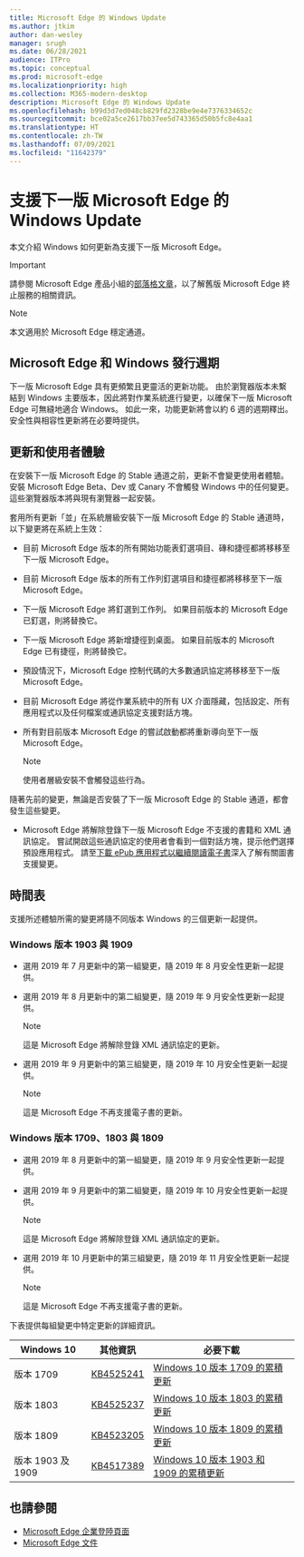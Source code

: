 ```yaml
---
title: Microsoft Edge 的 Windows Update
ms.author: jtkim
author: dan-wesley
manager: srugh
ms.date: 06/28/2021
audience: ITPro
ms.topic: conceptual
ms.prod: microsoft-edge
ms.localizationpriority: high
ms.collection: M365-modern-desktop
description: Microsoft Edge 的 Windows Update
ms.openlocfilehash: b99d3d7ed048cb829fd2328be9e4e7376334652c
ms.sourcegitcommit: bce02a5ce2617bb37ee5d743365d50b5fc8e4aa1
ms.translationtype: HT
ms.contentlocale: zh-TW
ms.lasthandoff: 07/09/2021
ms.locfileid: "11642379"
---
```

# <a name="windows-updates-to-support-the-next-version-of-microsoft-edge"></a>支援下一版 Microsoft Edge 的 Windows Update

本文介紹 Windows 如何更新為支援下一版 Microsoft Edge。

> [!IMPORTANT]
> 請參閱 Microsoft Edge 產品小組的[部落格文章](https://aka.ms/EdgeLegacyEOS)，以了解舊版 Microsoft Edge 終止服務的相關資訊。

> [!NOTE]
> 本文適用於 Microsoft Edge 穩定通道。

## <a name="microsoft-edge-and-the-windows-release-cycle"></a>Microsoft Edge 和 Windows 發行週期

下一版 Microsoft Edge 具有更頻繁且更靈活的更新功能。 由於瀏覽器版本未繫結到 Windows 主要版本，因此將對作業系統進行變更，以確保下一版 Microsoft Edge 可無縫地適合 Windows。 如此一來，功能更新將會以約 6 週的週期釋出。 安全性與相容性更新將在必要時提供。

## <a name="updates-and-the-user-experience"></a>更新和使用者體驗

在安裝下一版 Microsoft Edge 的 Stable 通道之前，更新不會變更使用者體驗。 安裝 Microsoft Edge Beta、Dev 或 Canary 不會觸發 Windows 中的任何變更。 這些瀏覽器版本將與現有瀏覽器一起安裝。

套用所有更新「並」在系統層級安裝下一版 Microsoft Edge 的 Stable 通道時，以下變更將在系統上生效：

- 目前 Microsoft Edge 版本的所有開始功能表釘選項目、磚和捷徑都將移移至下一版 Microsoft Edge。
- 目前 Microsoft Edge 版本的所有工作列釘選項目和捷徑都將移移至下一版 Microsoft Edge。
- 下一版 Microsoft Edge 將釘選到工作列。 如果目前版本的 Microsoft Edge 已釘選，則將替換它。
- 下一版 Microsoft Edge 將新增捷徑到桌面。 如果目前版本的 Microsoft Edge 已有捷徑，則將替換它。
- 預設情況下，Microsoft Edge 控制代碼的大多數通訊協定將移移至下一版 Microsoft Edge。
- 目前 Microsoft Edge 將從作業系統中的所有 UX 介面隱藏，包括設定、所有應用程式以及任何檔案或通訊協定支援對話方塊。
- 所有對目前版本 Microsoft Edge 的嘗試啟動都將重新導向至下一版 Microsoft Edge。

  > [!NOTE]
  > 使用者層級安裝不會觸發這些行為。

隨著先前的變更，無論是否安裝了下一版 Microsoft Edge 的 Stable 通道，都會發生這些變更。

- Microsoft Edge 將解除登錄下一版 Microsoft Edge 不支援的書籍和 XML 通訊協定。 嘗試開啟這些通訊協定的使用者會看到一個對話方塊，提示他們選擇預設應用程式。 請至[下載 ePub 應用程式以繼續閱讀電子書](https://nam06.safelinks.protection.outlook.com/?url=https%3A%2F%2Fsupport.microsoft.com%2Fhelp%2F4517840&data=02%7C01%7Cv-danwes%40microsoft.com%7Cc9f8571b880549c30fcf08d72be5eaf9%7C72f988bf86f141af91ab2d7cd011db47%7C1%7C0%7C637026138803983526&sdata=qtb3DvVZQ6H%2FFXnBievkl%2B%2BngAQXwl340PcH8kRc3y4%3D&reserved=0)深入了解有關圖書支援變更。

## <a name="timeline"></a>時間表

支援所述體驗所需的變更將隨不同版本 Windows 的三個更新一起提供。

### <a name="windows-versions-1903-and-1909"></a>Windows 版本 1903 與 1909

- 選用 2019 年 7 月更新中的第一組變更，隨 2019 年 8 月安全性更新一起提供。
- 選用 2019 年 8 月更新中的第二組變更，隨 2019 年 9 月安全性更新一起提供。

  > [!NOTE]
  > 這是 Microsoft Edge 將解除登錄 XML 通訊協定的更新。

- 選用 2019 年 9 月更新中的第三組變更，隨 2019 年 10 月安全性更新一起提供。

  > [!NOTE]
  > 這是 Microsoft Edge 不再支援電子書的更新。

### <a name="windows-versions-1709-1803-and-1809"></a>Windows 版本 1709、1803 與 1809

- 選用 2019 年 8 月更新中的第一組變更，隨 2019 年 9 月安全性更新一起提供。
- 選用 2019 年 9 月更新中的第二組變更，隨 2019 年 10 月安全性更新一起提供。

  > [!NOTE]
  > 這是 Microsoft Edge 將解除登錄 XML 通訊協定的更新。

- 選用 2019 年 10 月更新中的第三組變更，隨 2019 年 11 月安全性更新一起提供。

  > [!NOTE]
  > 這是 Microsoft Edge 不再支援電子書的更新。

下表提供每組變更中特定更新的詳細資訊。

| Windows 10 | 其他資訊 | 必要下載 |
|--|--|--|
| 版本 1709 | [KB4525241](https://support.microsoft.com/help/4525241/windows-10-update-kb4525241) | [Windows 10 版本 1709 的累積更新](https://www.catalog.update.microsoft.com/Search.aspx?q=4525241) |
| 版本 1803  | [KB4525237](https://support.microsoft.com/help/4525237/windows-10-update-kb4525237) | [Windows 10 版本 1803 的累積更新](https://www.catalog.update.microsoft.com/Search.aspx?q=KB4525237) |
| 版本 1809  | [KB4523205](https://support.microsoft.com/help/4523205/windows-10-update-kb4523205) | [Windows 10 版本 1809 的累積更新](https://www.catalog.update.microsoft.com/Search.aspx?q=4523205) |
| 版本 1903 及 1909 |[KB4517389](https://support.microsoft.com/help/4517389/windows-10-update-kb4517389)  | [Windows 10 版本 1903 和 1909 的累積更新](https://www.catalog.update.microsoft.com/Search.aspx?q=4517389) |

## <a name="see-also"></a>也請參閱

- [Microsoft Edge 企業登陸頁面](https://aka.ms/EdgeEnterprise)
- [Microsoft Edge 文件](./index.yml)